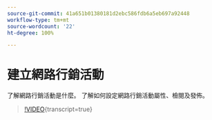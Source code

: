 ```yaml
---
source-git-commit: 41a651b01380181d2ebc586fdb6a5eb697a92448
workflow-type: tm+mt
source-wordcount: '22'
ht-degree: 100%

---
```

# 建立網路行銷活動

了解網路行銷活動是什麼。 了解如何設定網路行銷活動屬性、檢閱及發佈。

>[!VIDEO](https://video.tv.adobe.com/v/3418800/?quality=12&learn=on){transcript=true}
